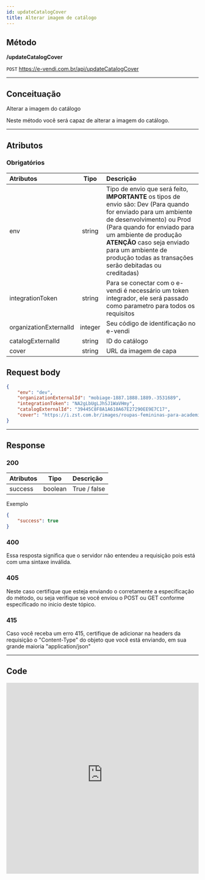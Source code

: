```yaml
---
id: updateCatalogCover
title: Alterar imagem de catálogo
---
```


## Método

**/updateCatalogCover**

`POST` https://e-vendi.com.br/api/updateCatalogCover

---

## Conceituação 

Alterar a imagem do catálogo

Neste método você será capaz de alterar a imagem do catálogo.

---

## Atributos

### Obrigatórios

| Atributos | Tipo | Descrição |
| :-- | :-: | :-- |
| env | string | Tipo de envio que será feito, **IMPORTANTE** os tipos de envio são: Dev (Para quando for enviado para um ambiente de desenvolvimento) ou Prod (Para quando for enviado para um ambiente de produção **ATENÇÃO** caso seja enviado para um ambiente de produção todas as transações serão debitadas ou creditadas) |
| integrationToken | string | Para se conectar com o e-vendi é necessário um token integrador, ele será passado como parametro para todos os requisitos | 
| organizationExternalId | integer | Seu código de identificação no e-vendi |
| catalogExternalId | string | ID do catálogo |
| cover | string | URL da imagem de capa |

## Request body

```json
{
    "env": "dev",
    "organizationExternalId": "mobiage-1887.1888.1889.-3531689",
    "integrationToken": "NA2gLbUgLJhSJ1WaVHmy",
    "catalogExternalId": "39445C8F8A1A610A67E27290EE9E7C17",
    "cover": "https://i.zst.com.br/images/roupas-femininas-para-academia-conheca-opcoes-para-todos-dos-gostos,-precos-e-marcas-photo795200438-44-13-32.jpg"
}
```

---

## Response

### 200

| Atributos | Tipo | Descrição |
| :-- | :-: | :-- |
| success | boolean | True / false |

Exemplo

```json
{
    "success": true
}
```
### 400 

Essa resposta significa que o servidor não entendeu a requisição pois está com uma sintaxe inválida.

### 405

Neste caso certifique que esteja enviando o corretamente a especificação do método, ou seja verifique se você enviou o POST ou GET conforme especificado no inicio deste tópico.

### 415

Caso você receba um erro 415, certifique de adicionar na headers da requisição o "Content-Type" do objeto que você está enviando, em sua grande maioria "application/json"

---

## Code

<iframe src="https://raw.githubusercontent.com/e-vendi/e-vendi-docs/main/json-examples/updateCatalogCover.json" frameborder="0" scrolling="no" width="100%" height="500px" seamless></iframe>
